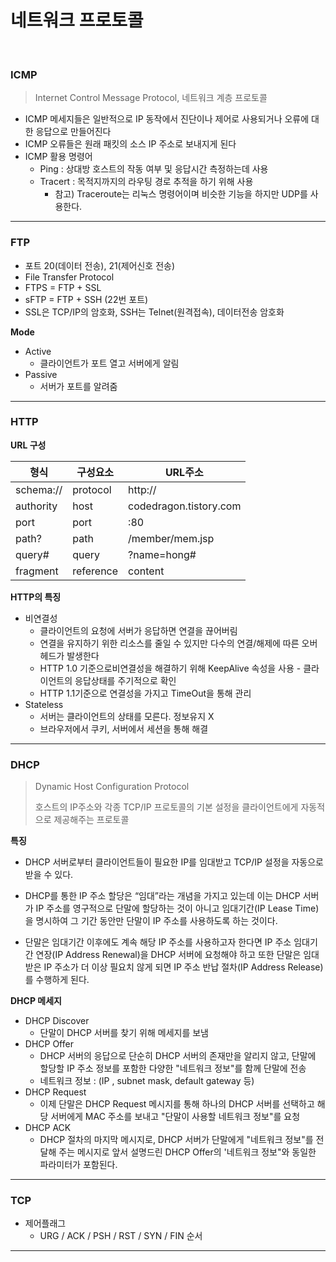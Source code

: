 # 네트워크 프로토콜

<br>



### ICMP

> Internet Control Message Protocol, 네트워크 계층 프로토콜

* ICMP 메세지들은 일반적으로 IP 동작에서 진단이나 제어로 사용되거나 오류에 대한 응답으로 만들어진다
* ICMP 오류들은 원래 패킷의 소스 IP 주소로 보내지게 된다
* ICMP 활용 명령어
  * Ping : 상대방 호스트의 작동 여부 및 응답시간 측정하는데 사용
  * Tracert : 목적지까지의 라우팅 경로 추적을 하기 위해 사용
    * 참고) Traceroute는 리눅스 명령어이며 비슷한 기능을 하지만 UDP를 사용한다.

---

### FTP

* 포트 20(데이터 전송), 21(제어신호 전송)
* File Transfer Protocol
* FTPS = FTP + SSL
* sFTP = FTP + SSH (22번 포트)
* SSL은 TCP/IP의 암호화, SSH는 Telnet(원격접속), 데이터전송 암호화

**Mode**

* Active
  * 클라이언트가 포트 열고 서버에게 알림
* Passive
  * 서버가 포트를 알려줌

---

### HTTP

**URL 구성**

| 형식      | 구성요소  | URL주소                |
| --------- | --------- | ---------------------- |
| schema:// | protocol  | http://                |
| authority | host      | codedragon.tistory.com |
| port      | port      | :80                    |
| path?     | path      | /member/mem.jsp        |
| query#    | query     | ?name=hong#            |
| fragment  | reference | content                |

**HTTP의 특징**

* 비연결성
  * 클라이언트의 요청에 서버가 응답하면 연결을 끊어버림
  * 연결을 유지하기 위한 리소스를 줄일 수 있지만 다수의 연결/해제에 따른 오버헤드가 발생한다
  * HTTP 1.0 기준으로비연결성을 해결하기 위해 KeepAlive 속성을 사용 - 클라이언트의 응답상태를 주기적으로 확인
  * HTTP 1.1기준으로 연결성을 가지고 TimeOut을 통해 관리
* Stateless
  * 서버는 클라이언트의 상태를 모른다. 정보유지 X
  * 브라우저에서 쿠키, 서버에서 세션을 통해 해결

---

### DHCP

> Dynamic Host Configuration Protocol
>
> 호스트의 IP주소와 각종 TCP/IP 프로토콜의 기본 설정을 클라이언트에게 자동적으로 제공해주는 프로토콜

**특징**

* DHCP 서버로부터 클라이언트들이 필요한 IP를 임대받고 TCP/IP 설정을 자동으로 받을 수 있다.

* DHCP를 통한 IP 주소 할당은 “임대”라는 개념을 가지고 있는데 이는 DHCP 서버가 IP 주소를 영구적으로 단말에 할당하는 것이 아니고 임대기간(IP Lease Time)을 명시하여 그 기간 동안만 단말이 IP 주소를 사용하도록 하는 것이다.
* 단말은 임대기간 이후에도 계속 해당 IP 주소를 사용하고자 한다면 IP 주소 임대기간 연장(IP Address Renewal)을 DHCP 서버에 요청해야 하고 또한 단말은 임대 받은 IP 주소가 더 이상 필요치 않게 되면 IP 주소 반납 절차(IP Address Release)를 수행하게 된다.

**DHCP 메세지**

* DHCP Discover
  * 단말이 DHCP 서버를 찾기 위해 메세지를 보냄
* DHCP Offer
  * DHCP 서버의 응답으로 단순히 DHCP 서버의 존재만을 알리지 않고, 단말에 할당할 IP 주소 정보를 포함한 다양한 "네트워크 정보"를 함께 단말에 전송
  * 네트워크 정보 : (IP , subnet mask, default gateway 등)
* DHCP Request
  * 이제 단말은 DHCP Request 메시지를 통해 하나의 DHCP 서버를 선택하고 해당 서버에게 MAC 주소를 보내고 "단말이 사용할 네트워크 정보"를 요청
* DHCP ACK
  * DHCP 절차의 마지막 메시지로, DHCP 서버가 단말에게 "네트워크 정보"를 전달해 주는 메시지로 앞서 설명드린 DHCP Offer의 '네트워크 정보"와 동일한 파라미터가 포함된다.

---

### TCP

* 제어플래그
  * URG / ACK / PSH / RST / SYN / FIN 순서

---


